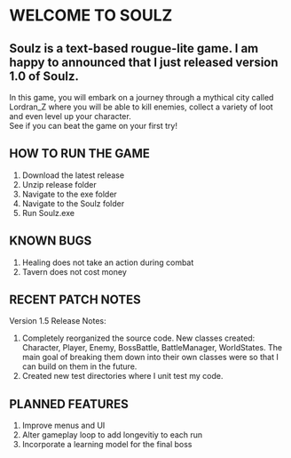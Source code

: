# WELCOME TO SOULZ

## Soulz is a text-based rougue-lite game. I am happy to announced that I just released version 1.0 of Soulz.
In this game, you will embark on a journey through a mythical city called Lordran_Z where you will be able to kill enemies, collect a variety of loot and even level up your character.\
See if you can beat the game on your first try!

## HOW TO RUN THE GAME
1. Download the latest release
2. Unzip release folder
3. Navigate to the exe folder
4. Navigate to the Soulz folder
5. Run Soulz.exe

## KNOWN BUGS
1. Healing does not take an action during combat
2. Tavern does not cost money

## RECENT PATCH NOTES

Version 1.5 Release Notes:

1. Completely reorganized the source code. New classes created: Character, Player, Enemy, BossBattle, BattleManager, WorldStates. 
    The main goal of breaking them down into their own classes were so that I can build on them in the future. 
2. Created new test directories where I unit test my code. 






## PLANNED FEATURES
1. Improve menus and UI
2. Alter gameplay loop to add longevitiy to each run
3. Incorporate a learning model for the final boss

